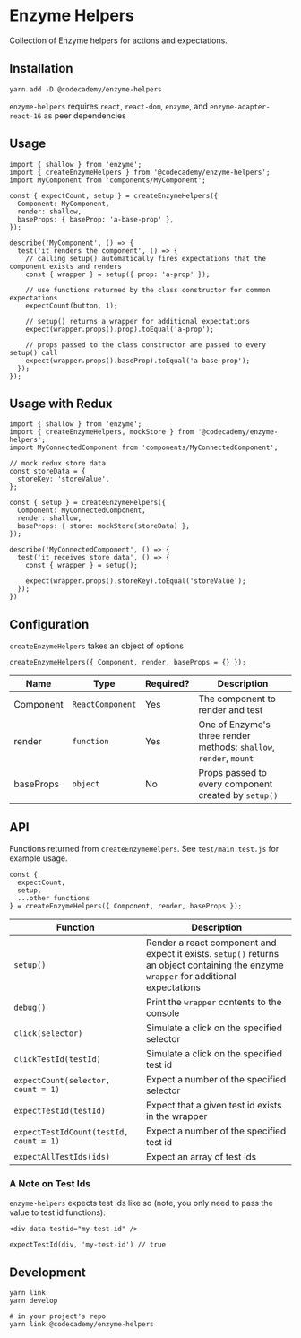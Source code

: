 # Enzyme Helpers

Collection of Enzyme helpers for actions and expectations.

## Installation

```
yarn add -D @codecademy/enzyme-helpers
```

`enzyme-helpers` requires `react`, `react-dom`, `enzyme`, and `enzyme-adapter-react-16` as peer dependencies

## Usage

```
import { shallow } from 'enzyme';
import { createEnzymeHelpers } from '@codecademy/enzyme-helpers';
import MyComponent from 'components/MyComponent';

const { expectCount, setup } = createEnzymeHelpers({
  Component: MyComponent,
  render: shallow,
  baseProps: { baseProp: 'a-base-prop' },
});

describe('MyComponent', () => {
  test('it renders the component', () => {
    // calling setup() automatically fires expectations that the component exists and renders
    const { wrapper } = setup({ prop: 'a-prop' });

    // use functions returned by the class constructor for common expectations
    expectCount(button, 1);

    // setup() returns a wrapper for additional expectations
    expect(wrapper.props().prop).toEqual('a-prop');

    // props passed to the class constructor are passed to every setup() call
    expect(wrapper.props().baseProp).toEqual('a-base-prop');
  });
});
```

## Usage with Redux

```
import { shallow } from 'enzyme';
import { createEnzymeHelpers, mockStore } from '@codecademy/enzyme-helpers';
import MyConnectedComponent from 'components/MyConnectedComponent';

// mock redux store data
const storeData = {
  storeKey: 'storeValue',
};

const { setup } = createEnzymeHelpers({
  Component: MyConnectedComponent,
  render: shallow,
  baseProps: { store: mockStore(storeData) },
});

describe('MyConnectedComponent', () => {
  test('it receives store data', () => {
    const { wrapper } = setup();

    expect(wrapper.props().storeKey).toEqual('storeValue');
  });
})
```

## Configuration

`createEnzymeHelpers` takes an object of options

```
createEnzymeHelpers({ Component, render, baseProps = {} });
```

| Name      | Type             | Required? | Description                                                        |
| --------- | ---------------- | --------- | ------------------------------------------------------------------ |
| Component | `ReactComponent` | Yes       | The component to render and test                                   |
| render    | `function`       | Yes       | One of Enzyme's three render methods: `shallow`, `render`, `mount` |
| baseProps | `object`         | No        | Props passed to every component created by `setup()`               |

## API

Functions returned from `createEnzymeHelpers`. See `test/main.test.js` for example usage.

```
const {
  expectCount,
  setup,
  ...other functions
} = createEnzymeHelpers({ Component, render, baseProps });
```

| Function                               | Description                                                                                                                            |
| -------------------------------------- | -------------------------------------------------------------------------------------------------------------------------------------- |
| `setup()`                              | Render a react component and expect it exists. `setup()` returns an object containing the enzyme `wrapper` for additional expectations |
| `debug()`                              | Print the `wrapper` contents to the console                                                                                            |
| `click(selector)`                      | Simulate a click on the specified selector                                                                                             |
| `clickTestId(testId)`                  | Simulate a click on the specified test id                                                                                              |
| `expectCount(selector, count = 1)`     | Expect a number of the specified selector                                                                                              |
| `expectTestId(testId)`                 | Expect that a given test id exists in the wrapper                                                                                      |
| `expectTestIdCount(testId, count = 1)` | Expect a number of the specified test id                                                                                               |
| `expectAllTestIds(ids)`                | Expect an array of test ids                                                                                                            |

### A Note on Test Ids

`enzyme-helpers` expects test ids like so (note, you only need to pass the value to test id functions):

```
<div data-testid="my-test-id" />

expectTestId(div, 'my-test-id') // true
```

## Development

```
yarn link
yarn develop

# in your project's repo
yarn link @codecademy/enzyme-helpers
```
